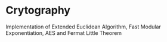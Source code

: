 # Crytography

Implementation of Extended Euclidean Algorithm, Fast Modular Exponentiation, AES and Fermat Little Theorem

